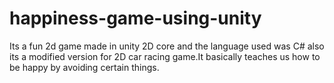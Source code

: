 # happiness-game-using-unity
Its a fun 2d game made in unity 2D core and the language used was C# also its a modified version for 2D car racing game.It basically teaches us how to be happy by avoiding certain things. 
